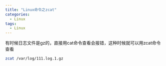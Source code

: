 ```yaml
---
title: "Linux命令之zcat"
categories:
  - Linux
tags:
  - Linux
---
```


<!--more-->

有时候日志文件是gz的，直接用cat命令查看会报错，这种时候就可以用zcat命令查看
```bash
zcat /var/log/111.log.1.gz
```